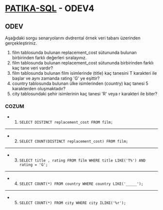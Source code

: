# [PATIKA-SQL](https://www.patika.dev) - ODEV4

## ODEV

Aşağıdaki sorgu senaryolarını dvdrental örnek veri tabanı üzerinden gerçekleştiriniz.

1. film tablosunda bulunan replacement_cost sütununda bulunan birbirinden farklı değerleri sıralayınız.
2. film tablosunda bulunan replacement_cost sütununda birbirinden farklı kaç tane veri vardır?
3. film tablosunda bulunan film isimlerinde (title) kaç tanesini T karakteri ile başlar ve aynı zamanda rating 'G' ye eşittir?
4. country tablosunda bulunan ülke isimlerinden (country) kaç tanesi 5 karakterden oluşmaktadır?
5. city tablosundaki şehir isimlerinin kaç tanesi 'R' veya r karakteri ile biter?

### COZUM

- 1.  `SELECT DISTINCT replacement_cost FROM film;`

---

- 2.  `SELECT COUNT(DISTINCT replacement_cost) FROM film;`

---

- 3.  `SELECT title , rating FROM film WHERE title LIKE('T%') AND rating = 'G';`

---

- 4.  `SELECT COUNT(*) FROM country WHERE country LIKE('_____');`

---

- 5.  `SELECT COUNT(*) FROM city WHERE city ILIKE('%r');`
